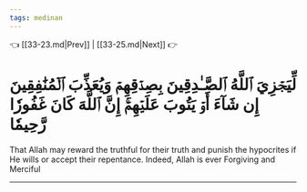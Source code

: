 ```yaml
---
tags: medinan
---
```


👈 [[33-23.md|Prev]] | [[33-25.md|Next]] 👉

# لِّيَجۡزِيَ ٱللَّهُ ٱلصَّـٰدِقِينَ بِصِدۡقِهِمۡ وَيُعَذِّبَ ٱلۡمُنَٰفِقِينَ إِن شَآءَ أَوۡ يَتُوبَ عَلَيۡهِمۡۚ إِنَّ ٱللَّهَ كَانَ غَفُورٗا رَّحِيمٗا

That Allah may reward the truthful for their truth and punish the hypocrites if He wills or accept their repentance. Indeed, Allah is ever Forgiving and Merciful

---

